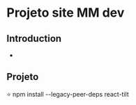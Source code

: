 # Projeto site MM dev

<!-- ![Portfolio]() -->

## Introduction

-

## Projeto

⭐ npm install --legacy-peer-deps react-tilt
